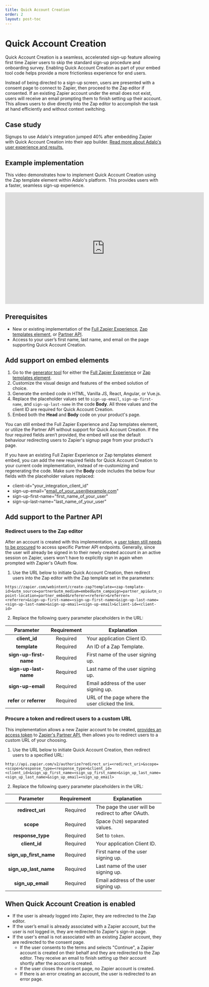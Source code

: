```yaml
---
title: Quick Account Creation
order: 2
layout: post-toc
---
```


# Quick Account Creation

Quick Account Creation is a seamless, accelerated sign-up feature allowing first time Zapier users to skip the standard sign-up procedure and onboarding survey. Enabling Quick Account Creation as part of your embed tool code helps provide a more frictionless experience for end users.

Instead of being directed to a sign-up screen, users are presented with a consent page to connect to Zapier, then proceed to the Zap editor if consented. If an existing Zapier account under the email does not exist, users will receive an email prompting them to finish setting up their account. This allows users to dive directly into the Zap editor to accomplish the task at hand efficiently and without context switching.

## Case study

Signups to use Adalo's integration jumped 40% after embedding Zapier with Quick Account Creation into their app builder. [Read more about Adalo's user experience and results.](https://zapier.com/blog/adalo-user-experience-with-zapier/)

## Example implementation

This video demonstrates how to implement Quick Account Creation using the Zap template element within Adalo's platform. This provides users with a faster, seamless sign-up experience.

<iframe allowtransparency="true" title="Search or create" allowFullscreen frameborder="0" scrolling="no" class="wistia_embed" name="wistia_embed" src="https://cdn.zappy.app/v1f21dbddbc570407248253c13859a5d9.mp4" width="640" height="360"></iframe>

## Prerequisites

- New or existing implementation of the [Full Zapier Experience](https://platform.zapier.com/embed/full-zapier-experience), [Zap templates element](https://platform.zapier.com/embed/zap-templates), or [Partner API](https://platform.zapier.com/embed/partner-api).
- Access to your user’s first name, last name, and email on the page supporting Quick Account Creation.

## Add support on embed elements

1. Go to the [generator tool](https://zapier.com/partner/solutions/plug-and-play) for either the [Full Zapier Experience]((https://platform.zapier.com/embed/full-zapier-experience)) or [Zap templates element](https://platform.zapier.com/embed/zap-templates).
2. Customize the visual design and features of the embed solution of choice.
3. Generate the embed code in HTML, Vanilla JS, React, Angular, or Vue.js.
4. Replace the placeholder values set to `sign-up-email`, `sign-up-first-name`, and `sign-up-last-name` in the code **Body**. All three values and the client ID are required for Quick Account Creation.
5. Embed both the **Head** and **Body** code on your product's page.

You can still embed the Full Zapier Experience and Zap templates element, or utilize the Partner API without support for Quick Account Creation. If the four required fields aren’t provided, the embed will use the default behaviour redirecting users to Zapier's signup page from your product's page.

If you have an existing Full Zapier Experience or Zap templates element embed, you can add the new required fields for Quick Account Creation to your current code implementation, instead of re-customizing and regenerating the code. Make sure the **Body** code includes the below four fields with the placeholder values replaced:
- client-id="your_integration_client_id"
- sign-up-email="email_of_your_user@example.com"
- sign-up-first-name="first_name_of_your_user"
- sign-up-last-name="last_name_of_your_user"

## Add support to the Partner API

### Redirect users to the Zap editor

After an account is created with this implementation, a [user token still needs to be procured](https://platform.zapier.com/embed/partner-api#access-token) to access specific Partner API endpoints. Generally, since the user will already be signed in to their newly created account in an active session on Zapier, users won't have to explicitly sign in again when prompted with Zapier's OAuth flow.

1. Use the URL below to initiate Quick Account Creation, then redirect users into the Zap editor with the Zap template set in the parameters:
```
https://zapier.com/webintent/create-zap?template=<zap-template-id>&utm_source=partner&utm_medium=embed&utm_campaign=partner_api&utm_content=partner_quick_account_creation&entry-point-location=partner_embed&referer=<referer>&referrer=<referrer>&sign-up-first-name=<sign-up-first-name>&sign-up-last-name=<sign-up-last-name>&sign-up-email=<sign-up-email>&client-id=<client-id>
```

2. Replace the following query parameter placeholders in the URL:

|      Parameter          | Requirement | Explanation                                                                                        |
| :---------------------: | :---------: | -------------------------------------------------------------------------------------------------- |
| **client_id**           |  Required   | Your application Client ID.                                                                        |
| **template**            |  Required   | An ID of a Zap Template.                                                                           |
| **sign-up-first-name**  |  Required   | First name of the user signing up.                                                                 |
| **sign-up-last-name**   |  Required   | Last name of the user signing up.                                                                  |
| **sign-up-email**       |  Required   | Email address of the user signing up.                                                              |
| **refer** or **referrer**|  Required   | URL of the page where the user clicked the link.                                                   |

### Procure a token and redirect users to a custom URL

This implementation allows a new Zapier account to be created, [provides an access token](https://platform.zapier.com/embed/partner-api#procuring-a-token) to [Zapier's Partner API](https://platform.zapier.com/embed/partner-api), then allows you to redirect users to a custom URL of your choosing.

1. Use the URL below to initiate Quick Account Creation, then redirect users to a specified URL:
```
http://api.zapier.com/v2/authorize?redirect_uri=<redirect_uri>&scope=<scope>&response_type=<response_type>&client_id=<client_id>&sign_up_first_name=<sign_up_first_name>&sign_up_last_name=<sign_up_last_name>&sign_up_email=<sign_up_email>
```

2. Replace the following query parameter placeholders in the URL:

|      Parameter          | Requirement | Explanation                                                                                        |
| :---------------------: | :---------: | -------------------------------------------------------------------------------------------------- |
| **redirect_uri**        |  Required   | The page the user will be redirect to after OAuth.                                                 |
| **scope**               |  Required   | Space (`%20`) separated values.                                                                    |
| **response_type**       |  Required   | Set to `token`.                                                                                    |
| **client_id**           |  Required   | Your application Client ID.                                                                        |
| **sign_up_first_name**  |  Required   | First name of the user signing up.                                                                 |
| **sign_up_last_name**   |  Required   | Last name of the user signing up.                                                                  |
| **sign_up_email**       |  Required   | Email address of the user signing up.                                                              |

## When Quick Account Creation is enabled

- If the user is already logged into Zapier, they are redirected to the Zap editor.
- If the user’s email is already associated with a Zapier account, but the user is not logged in, they are redirected to Zapier's sign-in page.
- If the user's email is not associated with an existing Zapier account, they are redirected to the consent page.
  - If the user consents to the terms and selects "Continue", a Zapier account is created on their behalf and they are redirected to the Zap editor. They receive an email to finish setting up their account shortly after the account is created.
  - If the user closes the consent page, no Zapier account is created.
  - If there is an error creating an account, the user is redirected to an error page.
